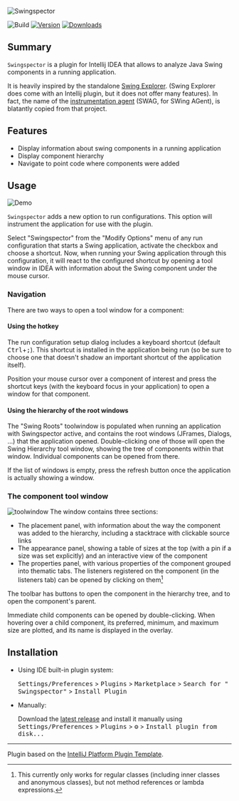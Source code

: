 ![Swingspector](https://raw.githubusercontent.com/ohle/idea-swag/main/Logo.png)

![Build](https://github.com/ohle/idea-swag/workflows/Build/badge.svg)
[![Version](https://img.shields.io/jetbrains/plugin/v/18345.svg)](https://plugins.jetbrains.com/plugin/18345)
[![Downloads](https://img.shields.io/jetbrains/plugin/d/18345.svg)](https://plugins.jetbrains.com/plugin/18345)

## Summary

<!-- Plugin description -->
`Swingspector` is a plugin for Intellij IDEA that allows to analyze Java Swing components in a running
application.

It is heavily inspired by the
standalone [Swing Explorer](https://github.com/swingexplorer/swingexplorer). (Swing Explorer does
come with an Intellij plugin, but it does not offer many features). In fact, the name of the
[instrumentation agent](https://github.com/ohle/swag) (SWAG, for SWing AGent), is blatantly copied
from that project.
<!-- Plugin description end -->

## Features

- Display information about swing components in a running application
- Display component hierarchy
- Navigate to point code where components were added

## Usage

![Demo](https://raw.githubusercontent.com/ohle/idea-swag/main/screenshots/Demo.gif)

`Swingspector` adds a new option to run configurations. This option will
instrument the application for use with the plugin.

Select "Swingspector" from the "Modify Options" menu of any run configuration
that starts a Swing application, activate the checkbox and choose a shortcut.
Now, when running your Swing application through this configuration, it will
react to the configured shortcut by opening a tool window in IDEA with
information about the Swing component under the mouse cursor.

### Navigation

There are two ways to open a tool window for a component:

#### Using the hotkey

The run configuration setup dialog includes a keyboard shortcut (default <kbd>Ctrl</kbd>+<kbd>;</kbd>). 
This shortcut is installed in the application being run (so be sure to choose one that doesn't shadow an
important shortcut of the application itself).

Position your mouse cursor over a component of interest and press the shortcut keys (with the
keyboard focus in your application) to open a window for that component.

#### Using the hierarchy of the root windows

The "Swing Roots" toolwindow is populated when running an application with Swingspector active, and contains
the root windows (JFrames, Dialogs, …) that the application opened. Double-clicking one of those
will open the Swing Hierarchy tool window, showing the tree of components within that window.
Individual components can be opened from there.

If the list of windows is empty, press the refresh button once the application is actually showing a
window.

### The component tool window

![toolwindow](https://raw.githubusercontent.com/ohle/idea-swag/main/screenshots/toolwindow.png)
The window contains three sections:

- The placement panel, with information about the way the component was added to the hierarchy,
  including a stacktrace with clickable source links
- The appearance panel, showing a table of sizes at the top (with a pin if a size was set
  explicitly)
  and an interactive view of the component
- The properties panel, with various properties of the component grouped into thematic tabs. The
  listeners registered on the component (in the listeners tab) can be opened by clicking on them[^1]

[^1]: This currently only works for regular classes (including inner classes and anonymous classes),
but not method references or lambda expressions.

The toolbar has buttons to open the component in the hierarchy tree, and to open the component's
parent.

Immediate child components can be opened by double-clicking. When hovering over a child component,
its preferred, minimum, and maximum size are plotted, and its name is displayed in the overlay.

## Installation

- Using IDE built-in plugin system:

  <kbd>Settings/Preferences</kbd> > <kbd>Plugins</kbd> > <kbd>Marketplace</kbd> > <kbd>Search for "
  Swingspector"</kbd> >
  <kbd>Install Plugin</kbd>

- Manually:

  Download the [latest release](https://github.com/ohle/idea-swag/releases/latest) and install it
  manually using
  <kbd>Settings/Preferences</kbd> > <kbd>Plugins</kbd> > <kbd>⚙️</kbd> > <kbd>Install plugin from
  disk...</kbd>

---
Plugin based on the [IntelliJ Platform Plugin Template][template].

[template]: https://github.com/JetBrains/intellij-platform-plugin-template
